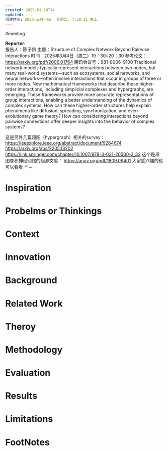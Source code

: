 ```yaml
---
created: 2025-01-10T14
updated: ...
创建时间: 2025-三月-4日  星期二, 7:30:11 晚上
---
```

#meeting 

**Reporter:**  
报告人：陈子昂
主题：Structure of Complex Network Beyond Pairwise Interactions
时间：2025年3月4日（周二）19：30~20：30
参考论文：https://arxiv.org/pdf/2006.01764
腾讯会议号：981-8006-9100
Traditional network models typically represent interactions between two nodes, but many real-world systems—such as ecosystems, social networks, and neural networks—often involve interactions that occur in groups of three or more nodes.
New mathematical frameworks that describe these higher-order interactions, including simplicial complexes and hypergraphs, are emerging. These frameworks provide more accurate representations of group interactions, enabling a better understanding of the dynamics of complex systems. How can these higher-order structures help explain phenomena like diffusion, spreading, synchronization, and even evolutionary game theory? How can considering interactions beyond pairwise connections offer deeper insights into the behavior of complex systems?


这是另外几篇超图（hypergraph）相关的survey：
https://ieeexplore.ieee.org/abstract/document/9264674
https://arxiv.org/abs/2205.13202
https://link.springer.com/chapter/10.1007/978-3-031-20500-2_32
这个是超图卷积神经网络的起源文献：
https://arxiv.org/pdf/1809.09401
大家感兴趣的也可以看看 ↑ ~
# Inspiration
# Probelms or Thinkings 
# Context
# Innovation
# Background
# Related Work
# Theroy
# Methodology
# Evaluation
# Results
# Limitations
# FootNotes
